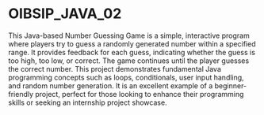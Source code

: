 # OIBSIP_JAVA_02

This Java-based Number Guessing Game is a simple, interactive program where players try to guess a randomly generated number within a specified range. It provides feedback for each guess, indicating whether the guess is too high, too low, or correct. The game continues until the player guesses the correct number. This project demonstrates fundamental Java programming concepts such as loops, conditionals, user input handling, and random number generation. It is an excellent example of a beginner-friendly project, perfect for those looking to enhance their programming skills or seeking an internship project showcase.
